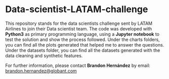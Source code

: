 # Data-scientist-LATAM-challenge

This repository stands for the data scientists challenge sent by LATAM Airlines to join their Data scientist team. 
The code was developed with **Python3** as primary programming language, using a **Jupyter notebook** to test the solution and show the process followed. 
Under the charts folders, you can find all the plots generated that helped me to answer the questions. 
Under the datasets folder, you can find all the datasets generated with the data cleaning and synthetic features. 

For further information, please contact **Brandon Hernández** by email: [brandon.hernandez@globant.com](brandon.hernandez@globant.com)
